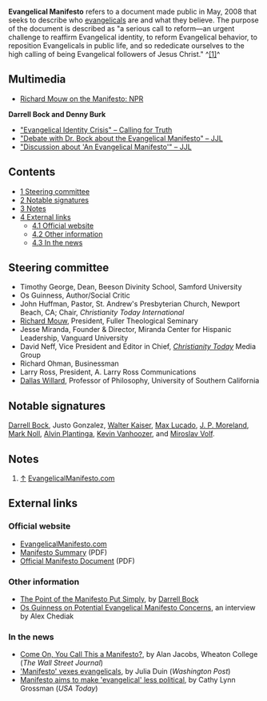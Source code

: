 **Evangelical Manifesto** refers to a document made public in May,
2008 that seeks to describe who
[evangelicals](Evangelical "Evangelical") are and what they
believe. The purpose of the document is described as "a serious
call to reform—an urgent challenge to reaffirm Evangelical
identity, to reform Evangelical behavior, to reposition
Evangelicals in public life, and so rededicate ourselves to the
high calling of being Evangelical followers of Jesus Christ."
^[[1]](#note-0)^

## Multimedia

-   [Richard Mouw on the Manifesto: NPR](http://www.npr.org/templates/story/story.php?storyId=90252763)

**Darrell Bock and Denny Burk**

-   ["Evangelical Identity Crisis" – Calling for Truth](http://www.callingfortruth.org/cft/content/view/700/10/)
-   ["Debate with Dr. Bock about the Evangelical Manifesto" – JJL](http://jerryjohnsonlive.wordpress.com/2008/05/09/a-debate-with-darrell-bock-about-“an-evangelical-manifesto”/)
-   ["Discussion about 'An Evangelical Manifesto'" – JJL](http://jerryjohnsonlive.wordpress.com/2008/05/09/a-critique-of-“an-evangelical-manifesto”/)


## Contents

-   [1 Steering committee](#Steering_committee)
-   [2 Notable signatures](#Notable_signatures)
-   [3 Notes](#Notes)
-   [4 External links](#External_links)
    -   [4.1 Official website](#Official_website)
    -   [4.2 Other information](#Other_information)
    -   [4.3 In the news](#In_the_news)


## Steering committee

-   Timothy George, Dean, Beeson Divinity School, Samford
    University
-   Os Guinness, Author/Social Critic
-   John Huffman, Pastor, St. Andrew's Presbyterian Church, Newport
    Beach, CA; Chair, *Christianity Today International*
-   [Richard Mouw](Richard_Mouw "Richard Mouw"), President, Fuller
    Theological Seminary
-   Jesse Miranda, Founder & Director, Miranda Center for Hispanic
    Leadership, Vanguard University
-   David Neff, Vice President and Editor in Chief,
    *[Christianity Today](Christianity_Today "Christianity Today")*
    Media Group
-   Richard Ohman, Businessman
-   Larry Ross, President, A. Larry Ross Communications
-   [Dallas Willard](Dallas_Willard "Dallas Willard"), Professor of
    Philosophy, University of Southern California

## Notable signatures

[Darrell Bock](Darrell_Bock "Darrell Bock"), Justo Gonzalez,
[Walter Kaiser](Walter_Kaiser "Walter Kaiser"),
[Max Lucado](index.php?title=Max_Lucado&action=edit&redlink=1 "Max Lucado (page does not exist)"),
[J. P. Moreland](J._P._Moreland "J. P. Moreland"),
[Mark Noll](Mark_Noll "Mark Noll"),
[Alvin Plantinga](Alvin_Plantinga "Alvin Plantinga"),
[Kevin Vanhoozer](Kevin_Vanhoozer "Kevin Vanhoozer"), and
[Miroslav Volf](Miroslav_Volf "Miroslav Volf").

## Notes

1.  [↑](#ref-0)
    [EvangelicalManifesto.com](http://www.anevangelicalmanifesto.com/)

## External links

### Official website

-   [EvangelicalManifesto.com](http://www.anevangelicalmanifesto.com/)
-   [Manifesto Summary](http://www.anevangelicalmanifesto.com/docs/Evangelical_Manifesto_Summary.pdf)
    (PDF)
-   [Official Manifesto Document](http://www.anevangelicalmanifesto.com/docs/Evangelical_Manifesto.pdf)
    (PDF)

### Other information

-   [The Point of the Manifesto Put Simply](http://blog.bible.org/bock/node/369),
    by [Darrell Bock](Darrell_Bock "Darrell Bock")
-   [Os Guinness on Potential Evangelical Manifesto Concerns](http://www.alexchediak.com/blog/2008/05/os_guinness_on_potential_evang.php),
    an interview by Alex Chediak

### In the news

-   [Come On, You Call This a Manifesto?](http://online.wsj.com/article/SB121029045957979237.html),
    by Alan Jacobs, Wheaton College (*The Wall Street Journal*)
-   ['Manifesto' vexes evangelicals](http://www.washingtontimes.com/apps/pbcs.dll/article?AID=/20080508/NATION/556874352/),
    by Julia Duin (*Washington Post*)
-   [Manifesto aims to make 'evangelical' less political](http://www.usatoday.com/news/religion/2008-05-06-evangelical-manifesto_N.htm),
    by Cathy Lynn Grossman (*USA Today*)



